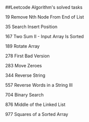 ##Leetcode Algorithm's solved tasks


19 Remove Nth Node From End of List

35 Search Insert Position


167 Two Sum II - Input Array Is Sorted

189 Rotate Array


278 First Bad Version

283 Move Zeroes


344 Reverse String


557 Reverse Words in a String III


704 Binary Search


876 Middle of the Linked List

977 Squares of a Sorted Array

